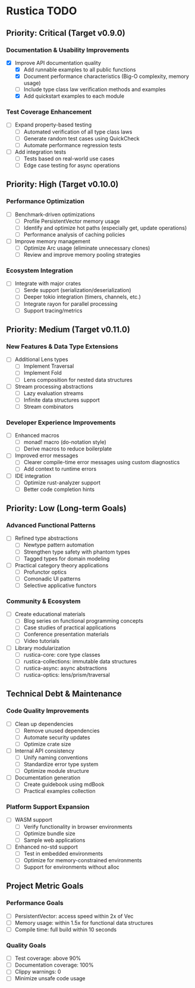 # Rustica TODO

## Priority: Critical (Target v0.9.0)

### Documentation & Usability Improvements

- [x] Improve API documentation quality
  - [x] Add runnable examples to all public functions
  - [x] Document performance characteristics (Big-O complexity, memory usage)
  - [ ] Include type class law verification methods and examples
  - [x] Add quickstart examples to each module

### Test Coverage Enhancement

- [ ] Expand property-based testing
  - [ ] Automated verification of all type class laws
  - [ ] Generate random test cases using QuickCheck
  - [ ] Automate performance regression tests
- [ ] Add integration tests
  - [ ] Tests based on real-world use cases
  - [ ] Edge case testing for async operations

## Priority: High (Target v0.10.0)

### Performance Optimization

- [ ] Benchmark-driven optimizations
  - [ ] Profile PersistentVector memory usage
  - [ ] Identify and optimize hot paths (especially get, update operations)
  - [ ] Performance analysis of caching policies
- [ ] Improve memory management
  - [ ] Optimize Arc usage (eliminate unnecessary clones)
  - [ ] Review and improve memory pooling strategies

### Ecosystem Integration

- [ ] Integrate with major crates
  - [ ] Serde support (serialization/deserialization)
  - [ ] Deeper tokio integration (timers, channels, etc.)
  - [ ] Integrate rayon for parallel processing
  - [ ] Support tracing/metrics

## Priority: Medium (Target v0.11.0)

### New Features & Data Type Extensions

- [ ] Additional Lens types
  - [ ] Implement Traversal
  - [ ] Implement Fold
  - [ ] Lens composition for nested data structures
- [ ] Stream processing abstractions
  - [ ] Lazy evaluation streams
  - [ ] Infinite data structures support
  - [ ] Stream combinators

### Developer Experience Improvements

- [ ] Enhanced macros
  - [ ] monad! macro (do-notation style)
  - [ ] Derive macros to reduce boilerplate
- [ ] Improved error messages
  - [ ] Clearer compile-time error messages using custom diagnostics
  - [ ] Add context to runtime errors
- [ ] IDE integration
  - [ ] Optimize rust-analyzer support
  - [ ] Better code completion hints

## Priority: Low (Long-term Goals)

### Advanced Functional Patterns

- [ ] Refined type abstractions
  - [ ] Newtype pattern automation
  - [ ] Strengthen type safety with phantom types
  - [ ] Tagged types for domain modeling
- [ ] Practical category theory applications
  - [ ] Profunctor optics
  - [ ] Comonadic UI patterns
  - [ ] Selective applicative functors

### Community & Ecosystem

- [ ] Create educational materials
  - [ ] Blog series on functional programming concepts
  - [ ] Case studies of practical applications
  - [ ] Conference presentation materials
  - [ ] Video tutorials
- [ ] Library modularization
  - [ ] rustica-core: core type classes
  - [ ] rustica-collections: immutable data structures
  - [ ] rustica-async: async abstractions
  - [ ] rustica-optics: lens/prism/traversal

## Technical Debt & Maintenance

### Code Quality Improvements

- [ ] Clean up dependencies
  - [ ] Remove unused dependencies
  - [ ] Automate security updates
  - [ ] Optimize crate size
- [ ] Internal API consistency
  - [ ] Unify naming conventions
  - [ ] Standardize error type system
  - [ ] Optimize module structure
- [ ] Documentation generation
  - [ ] Create guidebook using mdBook
  - [ ] Practical examples collection

### Platform Support Expansion

- [ ] WASM support
  - [ ] Verify functionality in browser environments
  - [ ] Optimize bundle size
  - [ ] Sample web applications
- [ ] Enhanced no-std support
  - [ ] Test in embedded environments
  - [ ] Optimize for memory-constrained environments
  - [ ] Support for environments without alloc

## Project Metric Goals

### Performance Goals

- [ ] PersistentVector: access speed within 2x of Vec
- [ ] Memory usage: within 1.5x for functional data structures
- [ ] Compile time: full build within 10 seconds

### Quality Goals

- [ ] Test coverage: above 90%
- [ ] Documentation coverage: 100%
- [ ] Clippy warnings: 0
- [ ] Minimize unsafe code usage
